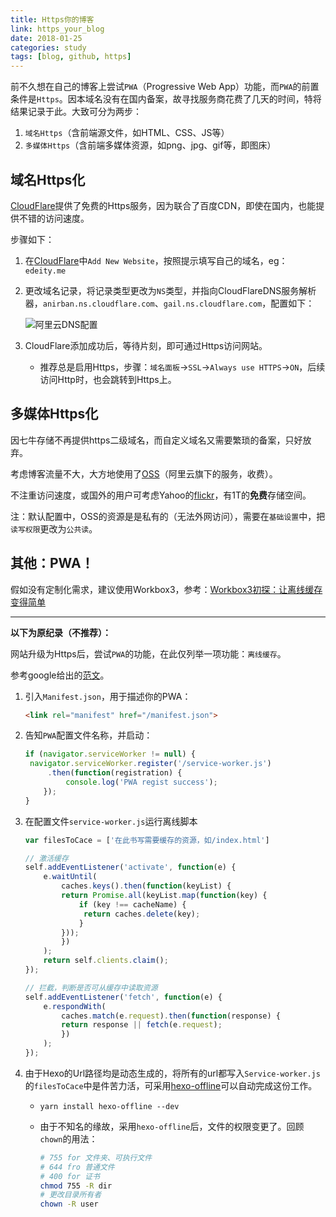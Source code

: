 ```yaml
---
title: Https你的博客
link: https_your_blog
date: 2018-01-25
categories: study
tags: [blog, github, https]
---
```


前不久想在自己的博客上尝试`PWA`（Progressive Web App）功能，而`PWA`的前置条件是`Https`。因本域名没有在国内备案，故寻找服务商花费了几天的时间，特将结果记录于此。大致可分为两步：

1. `域名Https`（含前端源文件，如HTML、CSS、JS等）
2. `多媒体Https`（含前端多媒体资源，如png、jpg、gif等，即图床）

## 域名Https化

[CloudFlare](https://www.cloudflare.com)提供了免费的Https服务，因为联合了百度CDN，即使在国内，也能提供不错的访问速度。

步骤如下：

1. 在[CloudFlare](https://www.cloudflare.com)中`Add New Website`，按照提示填写自己的域名，eg：`edeity.me`

2. 更改域名记录，将记录类型更改为`NS`类型，并指向CloudFlareDNS服务解析器，`anirban.ns.cloudflare.com`、`gail.ns.cloudflare.com`，配置如下：

   ![阿里云DNS配置](https://edeity.oss-cn-shenzhen.aliyuncs.com/domain_config.png)

3. CloudFlare添加成功后，等待片刻，即可通过Https访问网站。

   - 推荐总是启用Https，步骤：`域名面板`->`SSL`->`Always use HTTPS`->`ON`，后续访问Http时，也会跳转到Https上。

## 多媒体Https化

因七牛存储不再提供https二级域名，而自定义域名又需要繁琐的备案，只好放弃。

考虑博客流量不大，大方地使用了[OSS](https://oss.console.aliyun.com/)（阿里云旗下的服务，收费）。

不注重访问速度，或国外的用户可考虑Yahoo的[flickr](https://www.flickr.com/)，有1T的**免费**存储空间。

注：默认配置中，OSS的资源是是私有的（无法外网访问），需要在`基础设置`中，把`读写权限`更改为`公共读`。

## 其他：PWA！

假如没有定制化需求，建议使用Workbox3，参考：[Workbox3初探：让离线缓存变得简单](/learn_workbox.html)

____

**以下为原纪录（不推荐）：**

网站升级为Https后，尝试`PWA`的功能，在此仅列举一项功能：`离线缓存`。

参考google给出的[范文](https://developers.google.com/web/fundamentals/codelabs/your-first-pwapp/)。

1. 引入`Manifest.json`，用于描述你的PWA：

   ```html
   <link rel="manifest" href="/manifest.json">
   ```

2. 告知`PWA`配置文件名称，并启动：

   ```javascript
   if (navigator.serviceWorker != null) {
   	navigator.serviceWorker.register('/service-worker.js')
   		.then(function(registration) {
   			console.log('PWA regist success');
       });
   }
   ```

3. 在配置文件`service-worker.js`运行离线脚本

   ```javascript
   var filesToCace = ['在此书写需要缓存的资源，如/index.html']
   
   // 激活缓存
   self.addEventListener('activate', function(e) {
       e.waitUntil(
           caches.keys().then(function(keyList) {
           return Promise.all(keyList.map(function(key) {
               if (key !== cacheName) {
               	return caches.delete(key);
               }
           }));
           })
       );
       return self.clients.claim();
   });
   
   // 拦截，判断是否可从缓存中读取资源
   self.addEventListener('fetch', function(e) {
       e.respondWith(
           caches.match(e.request).then(function(response) {
           return response || fetch(e.request);
           })
       );
   });
   ```

4. 由于Hexo的Url路径均是动态生成的，将所有的url都写入`Service-worker.js`的`filesToCace`中是件苦力活，可采用[hexo-offline](https://github.com/JLHwung/hexo-offline)可以自动完成这份工作。

   - `yarn install hexo-offline --dev`


   - 由于不知名的缘故，采用`hexo-offline`后，文件的权限变更了。回顾`chown`的用法：

     ```bash
     # 755 for 文件夹、可执行文件
     # 644 fro 普通文件
     # 400 for 证书
     chmod 755 -R dir 
     # 更改目录所有者
     chown -R user
     ```